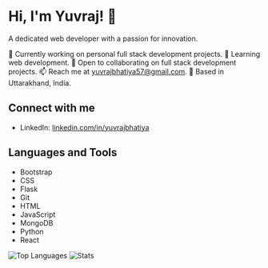 # Hi, I'm Yuvraj! 👋

A dedicated web developer with a passion for innovation.

🔭 Currently working on personal full stack development projects.
🌱 Learning web development.
👯 Open to collaborating on full stack development projects.
📫 Reach me at yuvrajbhatiya57@gmail.com.
📍 Based in Uttarakhand, India.

## Connect with me
- LinkedIn: [linkedin.com/in/yuvrajbhatiya](https://linkedin.com/in/yuvrajbhatiya)

## Languages and Tools
- Bootstrap
- CSS
- Flask
- Git
- HTML
- JavaScript
- MongoDB
- Python
- React

![Top Languages](https://github-readme-stats.vercel.app/api/top-langs?username=yvrjbhatiya&show_icons=true&locale=en&layout=compact)
![Stats](https://github-readme-stats.vercel.app/api?username=yvrjbhatiya&show_icons=true&locale=en)
